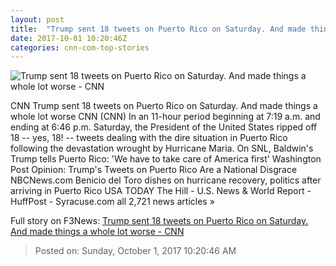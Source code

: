 ```yaml
---
layout: post
title:  "Trump sent 18 tweets on Puerto Rico on Saturday. And made things a whole lot worse - CNN"
date: 2017-10-01 10:20:46Z
categories: cnn-com-top-stories
---
```


![Trump sent 18 tweets on Puerto Rico on Saturday. And made things a whole lot worse - CNN](http://i2.cdn.cnn.com/cnnnext/dam/assets/161220133246-donald-trump-twitter-diplomacy-illustration-super-tease.jpg)

CNN Trump sent 18 tweets on Puerto Rico on Saturday. And made things a whole lot worse CNN (CNN) In an 11-hour period beginning at 7:19 a.m. and ending at 6:46 p.m. Saturday, the President of the United States ripped off 18 -- yes, 18! -- tweets dealing with the dire situation in Puerto Rico following the devastation wrought by Hurricane Maria. On SNL, Baldwin's Trump tells Puerto Rico: 'We have to take care of America first' Washington Post Opinion: Trump's Tweets on Puerto Rico Are a National Disgrace NBCNews.com Benicio del Toro dishes on hurricane recovery, politics after arriving in Puerto Rico USA TODAY The Hill - U.S. News & World Report - HuffPost - Syracuse.com all 2,721 news articles »


Full story on F3News: [Trump sent 18 tweets on Puerto Rico on Saturday. And made things a whole lot worse - CNN](http://www.f3nws.com/n/RbPYmF)

> Posted on: Sunday, October 1, 2017 10:20:46 AM

